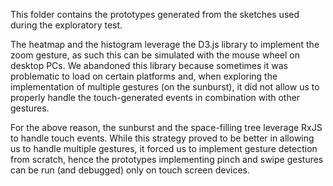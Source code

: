 This folder contains the prototypes generated from the sketches used during the exploratory test.

The heatmap and the histogram leverage the D3.js library to implement the zoom gesture, as such this can be simulated with the mouse wheel on desktop PCs. We abandoned this library because sometimes it was problematic to load on certain platforms and, when exploring the implementation of multiple gestures (on the sunburst), it did not allow us to properly handle the touch-generated events in combination with other gestures.

For the above reason, the sunburst and the space-filling tree leverage RxJS to handle touch events. While this strategy proved to be better in allowing us to handle multiple gestures, it forced us to implement gesture detection from scratch, hence the prototypes implementing pinch and swipe gestures can be run (and debugged) only on touch screen devices.
